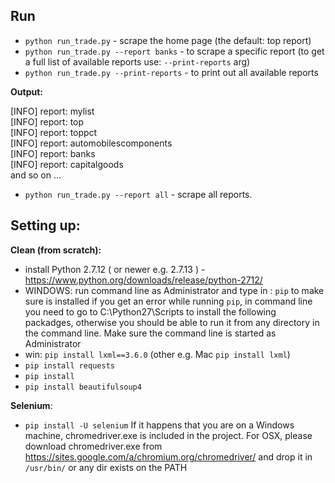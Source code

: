 ## Run
* ```python run_trade.py``` - scrape the home page (the default: top report)
* ```python run_trade.py --report banks``` - to scrape a specific report (to get a full list of available reports use: ```--print-reports``` arg)
* ```python run_trade.py --print-reports``` - to print out all available reports

__Output:__
<div>
[INFO] report: mylist
<br>
[INFO] report: top
<br>
[INFO] report: toppct
<br>
[INFO] report: automobilescomponents
<br>
[INFO] report: banks
<br>
[INFO] report: capitalgoods
<br>
and so on ...
<br>
</div>

* ```python run_trade.py --report all``` - scrape all reports.


## Setting up:

__Clean (from scratch):__

* install Python 2.7.12 ( or newer e.g. 2.7.13 ) - https://www.python.org/downloads/release/python-2712/
* WINDOWS: run command line as Administrator and type in : ```pip``` to make sure is installed
if you get an error while running ```pip```, in command line you need to go to C:\Python27\Scripts to install
the following packadges, otherwise you should be able to run it from any directory in the command line. Make sure the command line is started as Administrator
* win: ```pip install lxml==3.6.0```  (other e.g. Mac ```pip install lxml```)
* ```pip install requests```
* ```pip install```
* ```pip install beautifulsoup4```

__Selenium__:
* ```pip install -U selenium```
If it happens that you are on a Windows machine, chromedriver.exe is included in the project.
For OSX, please download chromedriver.exe from https://sites.google.com/a/chromium.org/chromedriver/
and drop it in ```/usr/bin/``` or any dir exists on the PATH

